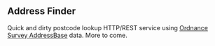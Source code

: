 Address Finder
--------------

Quick and dirty postcode lookup HTTP/REST service using [Ordnance Survey AddressBase](http://www.ordnancesurvey.co.uk/business-and-government/products/addressbase.html) data. More to come.
